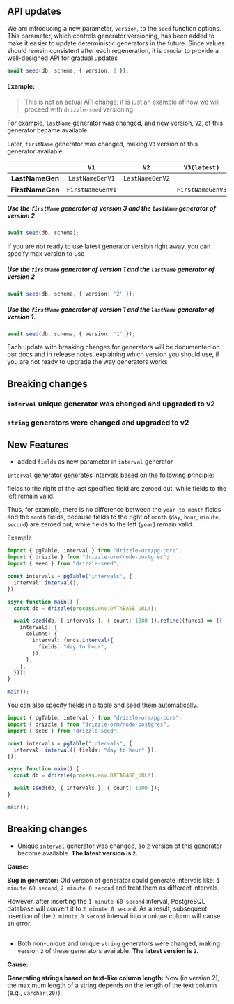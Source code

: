 ## API updates

We are introducing a new parameter, `version`, to the `seed` function options. This parameter, which controls generator versioning, has been added to make it easier to update deterministic generators in the future. Since values should remain consistent after each regeneration, it is crucial to provide a well-designed API for gradual updates

```ts
await seed(db, schema, { version: 2 });
```

#### Example:

> This is not an actual API change; it is just an example of how we will proceed with `drizzle-seed` versioning

For example, `lastName` generator was changed, and new version, `V2`, of this generator became available.

Later, `firstName` generator was changed, making `V3` version of this generator available.

|                  |       `V1`       |      `V2`       |   `V3(latest)`   |
| :--------------: | :--------------: | :-------------: | :--------------: |
| **LastNameGen**  | `LastNameGenV1`  | `LastNameGenV2` |                  |
| **FirstNameGen** | `FirstNameGenV1` |                 | `FirstNameGenV3` |


##### Use the `firstName` generator of version 3 and the `lastName` generator of version 2
```ts
await seed(db, schema);
```

If you are not ready to use latest generator version right away, you can specify max version to use

##### Use the `firstName` generator of version 1 and the `lastName` generator of version 2
```ts
await seed(db, schema, { version: '2' });
```

##### Use the `firstName` generator of version 1 and the `lastName` generator of version 1.
```ts
await seed(db, schema, { version: '1' });
```

Each update with breaking changes for generators will be documented on our docs and in release notes, explaining which version you should use, if you are not ready to upgrade the way generators works

## Breaking changes

### `interval` unique generator was changed and upgraded to v2
### `string` generators were changed and upgraded to v2

## New Features

- added `fields` as new parameter in `interval` generator

`interval` generator generates intervals based on the following principle:

fields to the right of the last specified field are zeroed out, while fields to the left remain valid.

Thus, for example, there is no difference between the `year to month` fields and the `month` fields, because fields to the right of `month` (`day`, `hour`, `minute`, `second`) are zeroed out, while fields to the left (`year`) remain valid.

Example

```ts
import { pgTable, interval } from "drizzle-orm/pg-core";
import { drizzle } from "drizzle-orm/node-postgres";
import { seed } from "drizzle-seed";

const intervals = pgTable("intervals", {
  interval: interval(),
});

async function main() {
  const db = drizzle(process.env.DATABASE_URL!);

  await seed(db, { intervals }, { count: 1000 }).refine((funcs) => ({
    intervals: {
      columns: {
        interval: funcs.interval({
          fields: "day to hour",
        }),
      },
    },
  }));
}

main();
```

You can also specify fields in a table and seed them automatically.

```ts
import { pgTable, interval } from "drizzle-orm/pg-core";
import { drizzle } from "drizzle-orm/node-postgres";
import { seed } from "drizzle-seed";

const intervals = pgTable("intervals", {
  interval: interval({ fields: "day to hour" }),
});

async function main() {
  const db = drizzle(process.env.DATABASE_URL!);

  await seed(db, { intervals }, { count: 1000 });
}

main();
```

## Breaking changes

- Unique `interval` generator was changed, so `2` version of this generator become available. **The latest version is `2`.**

**Cause:**

**Bug in generator:**
Old version of generator could generate intervals like: `1 minute 60 second`, `2 minute 0 second` and treat them as different intervals.

However, after inserting the `1 minute 60 second` interval, PostgreSQL database will convert it to `2 minute 0 second`. As a result, subsequent insertion of the `2 minute 0 second` interval into a unique column will cause an error.

##

- Both non-unique and unique `string` generators were changed, making version `2` of these generators available. **The latest version is `2`.**

**Cause:**

**Generating strings based on text-like column length:**
Now (in version 2), the maximum length of a string depends on the length of the text column (e.g., `varchar(20)`).
